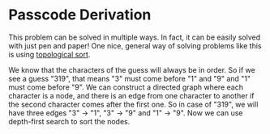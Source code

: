 # Passcode Derivation
This problem can be solved in multiple ways. In fact, it can be easily solved with just pen and paper! One nice, general way of solving problems like this is using [topological sort](https://en.wikipedia.org/wiki/Topological_sorting).

We know that the characters of the guess will always be in order. So if we see a guess "319", that means "3" must come before "1" and "9" and "1" must come before "9". We can construct a directed graph where each character is a node, and there is an edge from one character to another if the second character comes after the first one. So in case of "319", we will have three edges "3" -> "1", "3" -> "9" and "1" -> "9". Now we can use depth-first search to sort the nodes.
